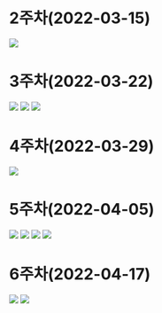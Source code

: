 # 2주차(2022-03-15)
<img width="" height="" src="./pic/2st.png"></img>

# 3주차(2022-03-22)
<img width="" height="" src="./pic/3st.png"></img>
<img width="" height="" src="./pic/naver.png"></img>
<img width="" height="" src="./pic/call.png"></img>

# 4주차(2022-03-29)
<img width="" height="" src="./pic/toast.png"></img>

# 5주차(2022-04-05)
<img width="" height="" src="./pic/5-1.PNG"></img>
<img width="" height="" src="./pic/5-2.PNG"></img>
<img width="" height="" src="./pic/5-3.PNG"></img>
<img width="" height="" src="./pic/5-4.PNG"></img>

# 6주차(2022-04-17)
<img width="" height="" src="./pic/6-1.PNG"></img>
<img width="" height="" src="./pic/6-2.PNG"></img>
